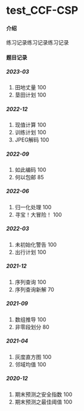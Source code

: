 # test_CCF-CSP

#### 介绍
练习记录练习记录练习记录



#### 题目记录

##### 2023-03
1. 田地丈量 100
2. 垦田计划 100

##### 2022-12
1. 现值计算 100
2. 训练计划 100
3. JPEG解码 100

##### 2022-09
1. 如此编码 100
2. 何以包邮 85

##### 2022-06
1. 归一化处理 100
2. 寻宝！大冒险！ 100

##### 2022-03
1. 未初始化警告 100
2. 出行计划 100

##### 2021-12
1. 序列查询 100
2. 序列查询新解 70

##### 2021-09
1. 数组推导 100
2. 非零段划分 80

##### 2021-04
1. 灰度直方图 100
2. 邻域均值 100

##### 2020-12
1. 期末预测之安全指数 100
2. 期末预测之最佳阈值 100